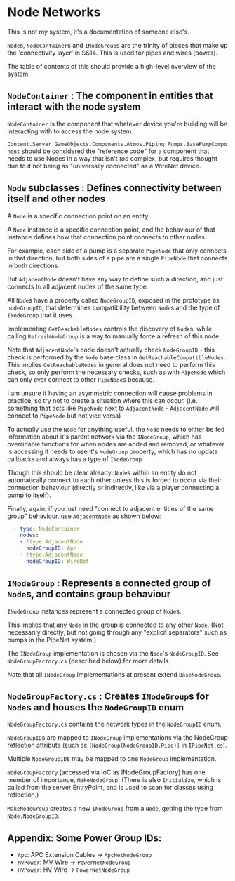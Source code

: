 # Node Networks

This is not my system, it's a documentation of someone else's.
<!--And this isn't my write-up, I just ported it from HackMD-->

`Node`s, `NodeContainer`s and `INodeGroup`s are the trinity of pieces that make up the 'connectivity layer' in SS14. This is used for pipes and wires (power).

The table of contents of this should provide a high-level overview of the system.

## `NodeContainer` : The component in entities that interact with the node system

`NodeContainer` is the component that whatever device you're building will be interacting with to access the node system.

`Content.Server.GameObjects.Components.Atmos.Piping.Pumps.BasePumpComponent` should be considered the "reference code" for a component that needs to use Nodes in a way that isn't *too* complex, but requires thought due to it not being as "universally connected" as a WireNet device.

## `Node` subclasses : Defines connectivity between itself and other nodes

A `Node` is a specific connection point on an entity.

A `Node` instance is a specific connection point, and the behaviour of that instance defines how that connection point connects to other nodes.

For example, each side of a pump is a separate `PipeNode` that only connects in that direction, but both sides of a pipe are a single `PipeNode` that connects in both directions.

But `AdjacentNode` doesn't have any way to define such a direction, and just connects to all adjacent nodes of the same type.

All `Node`s have a property called `NodeGroupID`, exposed in the prototype as `nodeGroupID`, that determines compatibility between `Node`s and the type of `INodeGroup` that it uses.

Implementing `GetReachableNodes` controls the discovery of `Node`s, while calling `RefreshNodeGroup` is a way to manually force a refresh of this node.

Note that `AdjacentNode`'s code doesn't actually check `NodeGroupID` - this check is performed by the `Node` base class in `GetReachableCompatibleNodes`. This implies `GetReachableNodes` in general does not need to perform this check, so only perform the necessary checks, such as with `PipeNode` which can only ever connect to other `PipeNode`s because.

I am unsure if having an asymmetric connection will cause problems in practice, so try not to create a situation where this can occur. (i.e. something that acts like `PipeNode` next to `AdjacentNode` - `AdjacentNode` will connect to `PipeNode` but not vice versa)

To actually use the `Node` for anything useful, the `Node` needs to either be fed information about it's parent network via the `INodeGroup`, which has overridable functions for when nodes are added and removed, or whatever is accessing it needs to use it's `NodeGroup` property, which has no update callbacks and always has a type of `INodeGroup`.

Though this should be clear already: `Node`s within an entity do not automatically connect to each other unless this is forced to occur via their connection behaviour (directly or indirectly, like via a player connecting a pump to itself).

Finally, again, if you just need "connect to adjacent entities of the same group" behaviour, use `AdjacentNode` as shown below:

```yml
  - type: NodeContainer
    nodes:
    - !type:AdjacentNode
      nodeGroupID: Apc
    - !type:AdjacentNode
      nodeGroupID: WireNet
```

## `INodeGroup` : Represents a connected group of `Node`s, and contains group behaviour

`INodeGroup` instances represent a connected group of `Node`s.

This implies that any `Node` in the group is connected to any other `Node`. (Not necessarily directly, but not going through any "explicit separators" such as pumps in the PipeNet system.)

The `INodeGroup` implementation is chosen via the `Node`'s `NodeGroupID`. See `NodeGroupFactory.cs` (described below) for more details.

Note that all `INodeGroup` implementations at present extend `BaseNodeGroup`.

## `NodeGroupFactory.cs` : Creates `INodeGroup`s for `Node`s and houses the `NodeGroupID` enum

`NodeGroupFactory.cs` contains the network types in the `NodeGroupID` enum.

`NodeGroupID`s are mapped to `INodeGroup` implementations via the NodeGroup reflection attribute (such as `[NodeGroup(NodeGroupID.Pipe)]` in `IPipeNet.cs`).

Multiple `NodeGroupID`s may be mapped to one `NodeGroup` implementation.

`NodeGroupFactory` (accessed via IoC as INodeGroupFactory) has one member of importance, `MakeNodeGroup`. (There is also `Initialize`, which is called from the server EntryPoint, and is used to scan for classes using reflection.)

`MakeNodeGroup` creates a new `INodeGroup` from a `Node`, getting the type from `Node.NodeGroupID`.

## Appendix: Some Power Group IDs:

+ `Apc`: APC Extension Cables -> `ApcNetNodeGroup`
+ `MVPower`: MV Wire -> `PowerNetNodeGroup`
+ `HVPower`: HV Wire -> `PowerNetNodeGroup`
